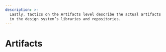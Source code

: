 ```yaml
---
description: >-
  Lastly, tactics on the Artifacts level describe the actual artifacts organized
  in the design system’s libraries and repositories.
---
```


# Artifacts

